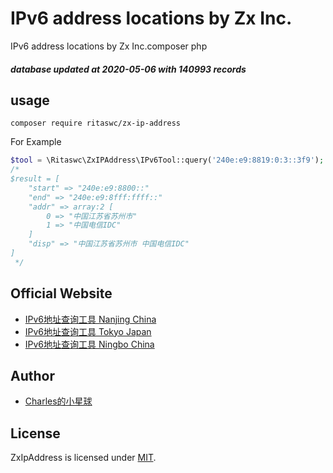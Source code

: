 # IPv6 address locations by Zx Inc.
IPv6 address locations by Zx Inc.composer php

##### database updated at 2020-05-06 with 140993 records

## usage
```shell script
composer require ritaswc/zx-ip-address
```
For Example
```php
$tool = \Ritaswc\ZxIPAddress\IPv6Tool::query('240e:e9:8819:0:3::3f9');
/*
$result = [
    "start" => "240e:e9:8800::"
    "end" => "240e:e9:8fff:ffff::"
    "addr" => array:2 [
        0 => "中国江苏省苏州市"
        1 => "中国电信IDC"
    ]
    "disp" => "中国江苏省苏州市 中国电信IDC"
]
 */
```

## Official Website
- [IPv6地址查询工具 Nanjing China](http://ip.lsy.cn)
- [IPv6地址查询工具 Tokyo Japan](http://ip.zxinc.org)
- [IPv6地址查询工具 Ningbo China](http://ip.ss.zxinc.org)

## Author
- [Charles的小星球](https://blog.yinghualuo.cn)

## License

ZxIpAddress is licensed under [MIT](https://github.com/ritaswc/zx_ip_address/blob/master/LICENSE).
